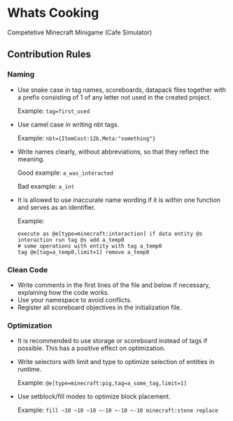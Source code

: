 # Whats Cooking
Competetive Minecraft Minigame (Cafe Simulator)

## Contribution Rules

### Naming
- Use snake case in tag names, scoreboards, datapack files together with a prefix consisting of 1 of any letter not used in the created project.

  Example: ```tag=first_used```
- Use camel case in writing nbt tags.

  Example: ```nbt={ItemCost:12b,Meta:"something"}```
- Write names clearly, without abbreviations, so that they reflect the meaning.

  Good example: ```a_was_interacted```
  
  Bad example: ```a_int```
- It is allowed to use inaccurate name wording if it is within one function and serves as an identifier.

  Example:
  ```
  execute as @e[type=minecraft:interaction] if data entity @s interaction run tag @s add a_temp0
  # some operations with entity with tag a_temp0
  tag @e[tag=a_temp0,limit=1] remove a_temp0
  ```

### Clean Code
- Write comments in the first lines of the file and below if necessary, explaining how the code works.
- Use your namespace to avoid conflicts.
- Register all scoreboard objectives in the initialization file.

### Optimization
- It is recommended to use storage or scoreboard instead of tags if possible. This has a positive effect on optimization.
- Write selectors with limit and type to optimize selection of entities in runtime.

  Example: ```@e[type=minecraft:pig,tag=a_some_tag,limit=1]```
- Use setblock/fill modes to optimize block placement.

  Example: ```fill ~10 ~10 ~10 ~-10 ~-10 ~-10 minecraft:stone replace```
